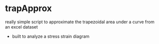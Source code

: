 # trapApprox
really simple script to approximate the trapezoidal area under a curve from an excel dataset 
 - built to analyze a stress strain diagram 
